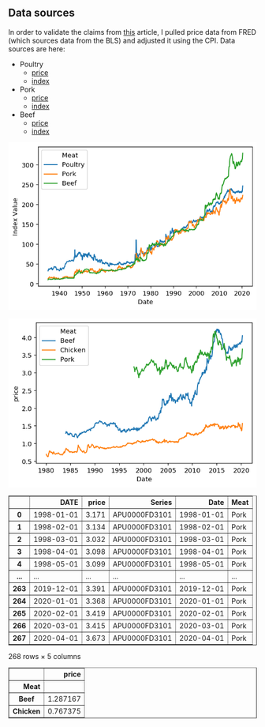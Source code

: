 ## Data sources

In order to validate the claims from [this](https://www.bloomberg.com/news/articles/2020-05-11/why-chicken-is-plentiful-during-the-pandemic-and-beef-is-not?srnd=premium&utm_medium=social&utm_source=twitter&utm_campaign=socialflow-organic&utm_content=markets&cmpid%3D=socialflow-twitter-markets&sref=XQtHDW1P) article, I pulled price data from FRED (which sources data from the BLS) and adjusted it using the CPI. Data sources are here:

- Poultry 
    - [price](https://fred.stlouisfed.org/series/APU0000706111)
    - [index](https://beta.bls.gov/dataViewer/view/timeseries/CUUR0000SEFF)
- Pork
    - [price](https://fred.stlouisfed.org/series/APU0000FD3101)
    - [index](https://beta.bls.gov/dataViewer/view/timeseries/CUUR0000SEFD)
- Beef
    - [price](https://fred.stlouisfed.org/series/APU0000703112)
    - [index](https://beta.bls.gov/dataViewer/view/timeseries/CUUR0000SEFC)


![png](price_check_files/price_check_1_0.png)



![png](price_check_files/price_check_2_0.png)





<div>
<style scoped>
    .dataframe tbody tr th:only-of-type {
        vertical-align: middle;
    }

    .dataframe tbody tr th {
        vertical-align: top;
    }

    .dataframe thead th {
        text-align: right;
    }
</style>
<table border="1" class="dataframe">
  <thead>
    <tr style="text-align: right;">
      <th></th>
      <th>DATE</th>
      <th>price</th>
      <th>Series</th>
      <th>Date</th>
      <th>Meat</th>
    </tr>
  </thead>
  <tbody>
    <tr>
      <th>0</th>
      <td>1998-01-01</td>
      <td>3.171</td>
      <td>APU0000FD3101</td>
      <td>1998-01-01</td>
      <td>Pork</td>
    </tr>
    <tr>
      <th>1</th>
      <td>1998-02-01</td>
      <td>3.134</td>
      <td>APU0000FD3101</td>
      <td>1998-02-01</td>
      <td>Pork</td>
    </tr>
    <tr>
      <th>2</th>
      <td>1998-03-01</td>
      <td>3.032</td>
      <td>APU0000FD3101</td>
      <td>1998-03-01</td>
      <td>Pork</td>
    </tr>
    <tr>
      <th>3</th>
      <td>1998-04-01</td>
      <td>3.098</td>
      <td>APU0000FD3101</td>
      <td>1998-04-01</td>
      <td>Pork</td>
    </tr>
    <tr>
      <th>4</th>
      <td>1998-05-01</td>
      <td>3.099</td>
      <td>APU0000FD3101</td>
      <td>1998-05-01</td>
      <td>Pork</td>
    </tr>
    <tr>
      <th>...</th>
      <td>...</td>
      <td>...</td>
      <td>...</td>
      <td>...</td>
      <td>...</td>
    </tr>
    <tr>
      <th>263</th>
      <td>2019-12-01</td>
      <td>3.391</td>
      <td>APU0000FD3101</td>
      <td>2019-12-01</td>
      <td>Pork</td>
    </tr>
    <tr>
      <th>264</th>
      <td>2020-01-01</td>
      <td>3.368</td>
      <td>APU0000FD3101</td>
      <td>2020-01-01</td>
      <td>Pork</td>
    </tr>
    <tr>
      <th>265</th>
      <td>2020-02-01</td>
      <td>3.419</td>
      <td>APU0000FD3101</td>
      <td>2020-02-01</td>
      <td>Pork</td>
    </tr>
    <tr>
      <th>266</th>
      <td>2020-03-01</td>
      <td>3.415</td>
      <td>APU0000FD3101</td>
      <td>2020-03-01</td>
      <td>Pork</td>
    </tr>
    <tr>
      <th>267</th>
      <td>2020-04-01</td>
      <td>3.673</td>
      <td>APU0000FD3101</td>
      <td>2020-04-01</td>
      <td>Pork</td>
    </tr>
  </tbody>
</table>
<p>268 rows × 5 columns</p>
</div>






<div>
<style scoped>
    .dataframe tbody tr th:only-of-type {
        vertical-align: middle;
    }

    .dataframe tbody tr th {
        vertical-align: top;
    }

    .dataframe thead th {
        text-align: right;
    }
</style>
<table border="1" class="dataframe">
  <thead>
    <tr style="text-align: right;">
      <th></th>
      <th>price</th>
    </tr>
    <tr>
      <th>Meat</th>
      <th></th>
    </tr>
  </thead>
  <tbody>
    <tr>
      <th>Beef</th>
      <td>1.287167</td>
    </tr>
    <tr>
      <th>Chicken</th>
      <td>0.767375</td>
    </tr>
  </tbody>
</table>
</div>


